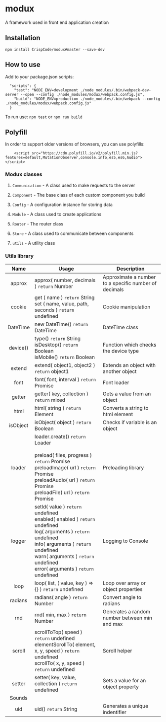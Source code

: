 # modux
A framework used in front end application creation

## Installation

```
npm install CrispCode/modux#master --save-dev
```

## How to use

Add to your package.json scripts:
```
  "scripts": {
    "test": "NODE_ENV=development ./node_modules/.bin/webpack-dev-server --open --config ./node_modules/modux/webpack.config.js",
    "build": "NODE_ENV=production ./node_modules/.bin/webpack --config ./node_modules/modux/webpack.config.js"
  }
```

To run use: `npm test` or `npm run build`

## Polyfill

In order to support older versions of browsers, you can use polyfills:

```
    <script src="https://cdn.polyfill.io/v2/polyfill.min.js?features=default,MutationObserver,console.info,es5,es6,Audio"></script>
```

### Modux classes

  1. `Communication` - A class used to make requests to the server
  2. `Component` - The base class of each custom component you build
  3. `Config` - A configuration instance for storing data
  4. `Module` - A class used to create applications
  5. `Router` - The router class
  6. `Store` - A class used to communicate between components
  
  7. `utils` - A utility class

### Utils library

  |Name|Usage|Description|
  |:---:|---|---|
  |approx|approx( number, decimals ) `return` Number|Approximate a number to a specific number of decimals|
  |cookie|get ( name ) `return` String<br/>set ( name, value, path, seconds ) `return` undefined|Cookie manipulation|
  |DateTime|new DateTime() `return` DateTime|DateTime class|
  |device()|type() `return` String<br/>isDesktop() `return` Boolean<br/>isMobile() `return` Boolean|Function which checks the device type|
  |extend|extend( object1, object2 ) `return` object1|Extends an object with another object|
  |font|font( font, interval ) `return` Promise|Font loader|
  |getter|getter( key, collection ) `return` mixed|Gets a value from an object|
  |html|html( string ) `return` Element|Converts a string to html element|
  |isObject|isObject( object ) `return` Boolean|Checks if variable is an object|
  |loader|loader.create() `return` Loader<br/><br/>preload( files, progress ) `return` Promise<br/>preloadImage( url ) `return` Promise<br/>preloadAudio( url ) `return` Promise<br/>preloadFile( url ) `return` Promise|Preloading library|
  |logger|setId( value ) `return` undefined<br/>enabled( enabled ) `return` undefined<br/>log( arguments ) `return` undefined<br/>info( arguments ) `return` undefined<br/>warn( arguments ) `return` undefined<br/>error( arguments ) `return` undefined|Logging to Console|
  |loop|loop( list, ( value, key ) => {} ) `return` undefined|Loop over array or object properties|
  |radians|radians( angle ) `return` Number|Convert angle to radians|
  |rnd|rnd( min, max ) `return` Number|Generates a random number between min and max|
  |scroll|scrollToTop( speed ) `return` undefined<br/>elementScrollTo( element, x, y, speed ) `return` undefined<br/>scrollTo( x, y, speed ) `return` undefined|Scroll helper|
  |setter|setter( key, value, collection ) `return` undefined|Sets a value for an object property|
  |Sounds|||
  |uid|uid() `return` String|Generates a unique indentifier|